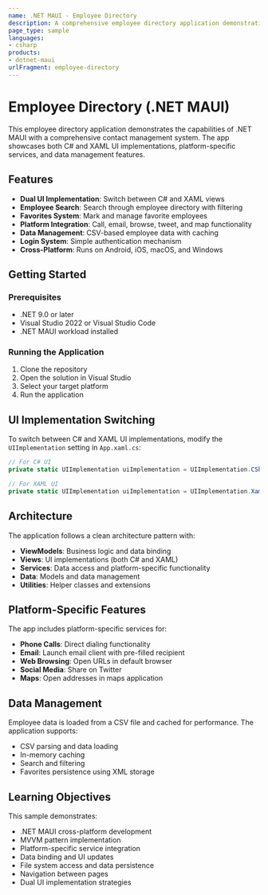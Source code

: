 ```yaml
---
name: .NET MAUI - Employee Directory
description: A comprehensive employee directory application demonstrating .NET MAUI capabilities with dual UI implementations (C# and XAML), platform-specific services, and data management.
page_type: sample
languages:
- csharp
products:
- dotnet-maui
urlFragment: employee-directory
---
```


# Employee Directory (.NET MAUI)

This employee directory application demonstrates the capabilities of .NET MAUI with a comprehensive contact management system. The app showcases both C# and XAML UI implementations, platform-specific services, and data management features.

## Features

- **Dual UI Implementation**: Switch between C# and XAML views
- **Employee Search**: Search through employee directory with filtering
- **Favorites System**: Mark and manage favorite employees
- **Platform Integration**: Call, email, browse, tweet, and map functionality
- **Data Management**: CSV-based employee data with caching
- **Login System**: Simple authentication mechanism
- **Cross-Platform**: Runs on Android, iOS, macOS, and Windows

## Getting Started

### Prerequisites

- .NET 9.0 or later
- Visual Studio 2022 or Visual Studio Code
- .NET MAUI workload installed

### Running the Application

1. Clone the repository
2. Open the solution in Visual Studio
3. Select your target platform
4. Run the application

## UI Implementation Switching

To switch between C# and XAML UI implementations, modify the `UIImplementation` setting in `App.xaml.cs`:

```csharp
// For C# UI
private static UIImplementation uiImplementation = UIImplementation.CSharp;

// For XAML UI
private static UIImplementation uiImplementation = UIImplementation.Xaml;
```

## Architecture

The application follows a clean architecture pattern with:

- **ViewModels**: Business logic and data binding
- **Views**: UI implementations (both C# and XAML)
- **Services**: Data access and platform-specific functionality
- **Data**: Models and data management
- **Utilities**: Helper classes and extensions

## Platform-Specific Features

The app includes platform-specific services for:

- **Phone Calls**: Direct dialing functionality
- **Email**: Launch email client with pre-filled recipient
- **Web Browsing**: Open URLs in default browser
- **Social Media**: Share on Twitter
- **Maps**: Open addresses in maps application

## Data Management

Employee data is loaded from a CSV file and cached for performance. The application supports:

- CSV parsing and data loading
- In-memory caching
- Search and filtering
- Favorites persistence using XML storage

## Learning Objectives

This sample demonstrates:

- .NET MAUI cross-platform development
- MVVM pattern implementation
- Platform-specific service integration
- Data binding and UI updates
- File system access and data persistence
- Navigation between pages
- Dual UI implementation strategies